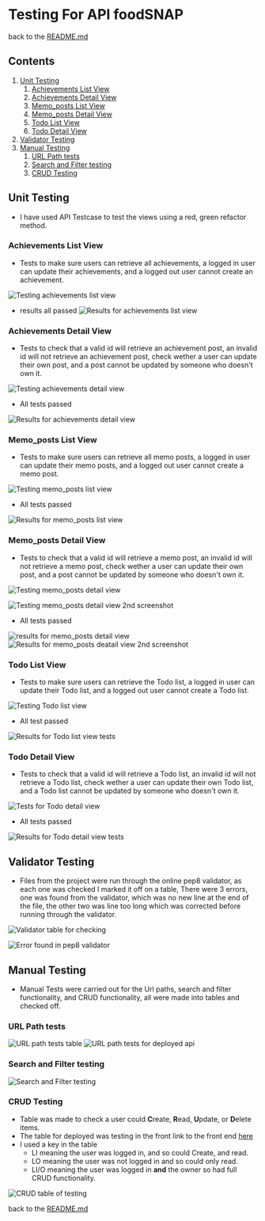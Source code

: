 # Testing For API foodSNAP

back to the [README.md](README.md)

## Contents
1. [Unit Testing](#unit-testing)
    1. [Achievements List View](#achievements-list-view)
    2. [Achievements Detail View](#achievements-detail-view)
    3. [Memo_posts List View](#memo_posts-list-view)
    4. [Memo_posts Detail View](#memo_posts-detail-view)
    5. [Todo List View](#todo-list-view)
    6. [Todo Detail View](#todo-detail-view)
2. [Validator Testing](#validator-testing)
3. [Manual Testing](#manual-testing)
    1. [URL Path tests](#url-path-tests)
    2. [Search and Filter testing](#search-and-filter-testing)
    3. [CRUD Testing](#crud-testing)

## Unit Testing
- I have used API Testcase to test the views using a red, green refactor method.
### Achievements List View
- Tests to make sure users can retrieve all achievements, a logged in user can update their
achievements, and a logged out user cannot create an achievement.

![Testing achievements list view](./assets/documents/test-achievement-list.png)

- results all passed
![Results for achievements list view](./assets/documents/results-achievements-list.png)


### Achievements Detail View
- Tests to check that a valid id will retrieve an achievement post, an invalid id will not retrieve an
achievement post, check wether a user can update their own post, and a post cannot be updated by someone
who doesn't own it.

![Testing achievements detail view](./assets/documents/tests-achievement-detail.png)

- All tests passed

![Results for achievements detail view](./assets/documents/results-achievements-detail-view.png)

### Memo_posts List View
- Tests to make sure users can retrieve all memo posts, a logged in user can update their
memo posts, and a logged out user cannot create a memo post.

![Testing memo_posts list view](./assets/documents/memo-list-tests.png)

- All tests passed

![Results for memo_posts list view](./assets/documents/memo-list-tests-results.png)

### Memo_posts Detail View
- Tests to check that a valid id will retrieve a memo post, an invalid id will not retrieve a
memo post, check wether a user can update their own post, and a post cannot be updated by someone
who doesn't own it.

![Testing memo_posts detail view](./assets/documents/memo-retrieve-data-tests.png)

![Testing memo_posts detail view 2nd screenshot](./assets/documents/memo-update-tests.png)

- All tests passed

![results for memo_posts detail view](./assets/documents/memo-retrieve-test-results.png)
![Results for memo_posts deatail view 2nd screenshot](./assets/documents/memo-update-results.png)

### Todo List View
- Tests to make sure users can retrieve the Todo list, a logged in user can update their
Todo list, and a logged out user cannot create a Todo list.

![Testing Todo list view](./assets/documents/tests-todo-list.png)

- All test passed

![Results for Todo list view tests](./assets/documents/results-todo-list-test.png)

### Todo Detail View
- Tests to check that a valid id will retrieve a Todo list, an invalid id will not retrieve a
Todo list, check wether a user can update their own Todo list, and a Todo list cannot be updated by someone
who doesn't own it.

![Tests for Todo detail view](./assets/documents/test-todo-detail.png)

- All tests passed

![Results for Todo detail view tests](./assets/documents/results-todo-detail-tests.png)

## Validator Testing
- Files from the project were run through the online pep8 validator, as each one was checked I marked it
off on a table, There were 3 errors, one was found from the validator, which was no new line at the end of the file, the other two was line too long which was corrected before running through the validator.

![Validator table for checking](./assets/documents/p5-pep8-testing-table.png)

![Error found in pep8 validator](./assets/documents/error-pep8-url.png)

## Manual Testing
- Manual Tests were carried out for the Url paths, search and filter functionality, and CRUD functionality, all were made into tables and checked off.

### URL Path tests
![URL path tests table](./assets/documents/p5-testing-paths.png)
![URL path tests for deployed api](./assets/documents/api-url-deployed-check.png)

### Search and Filter testing
![Search and Filter testing](./assets/documents/p5-search-filters-testing-table.png)

### CRUD Testing
- Table was made to check a user could **C**reate, **R**ead, **U**pdate, or **D**elete items.
- The table for deployed was testing in the front link to the front end [here](https://github.com/Mrst12/pp5-frontend-react-appy-families/blob/main/TESTING.md)
- I used a key in the table 
    - LI meaning the user was logged in, and so could Create, and read.
    - LO meaning the user was not logged in and so could only read.
    - LI/O meaning the user was logged in **and** the owner so had full CRUD functionality.

![CRUD table of testing](./assets/documents/p5-crud-testing-table.png)

back to the [README.md](README.md)